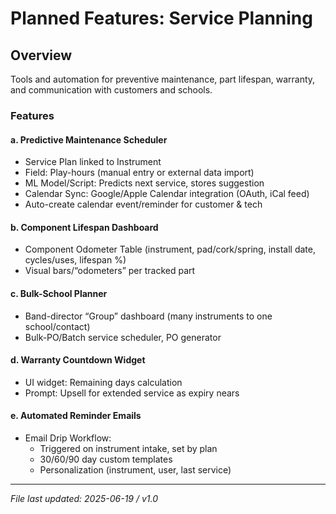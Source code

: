 # Planned Features: Service Planning

## Overview
Tools and automation for preventive maintenance, part lifespan, warranty, and communication with customers and schools.

### Features

#### a. Predictive Maintenance Scheduler
- Service Plan linked to Instrument
- Field: Play-hours (manual entry or external data import)
- ML Model/Script: Predicts next service, stores suggestion
- Calendar Sync: Google/Apple Calendar integration (OAuth, iCal feed)
- Auto-create calendar event/reminder for customer & tech

#### b. Component Lifespan Dashboard
- Component Odometer Table (instrument, pad/cork/spring, install date, cycles/uses, lifespan %)
- Visual bars/“odometers” per tracked part

#### c. Bulk-School Planner
- Band-director “Group” dashboard (many instruments to one school/contact)
- Bulk-PO/Batch service scheduler, PO generator

#### d. Warranty Countdown Widget
- UI widget: Remaining days calculation
- Prompt: Upsell for extended service as expiry nears

#### e. Automated Reminder Emails
- Email Drip Workflow:
  - Triggered on instrument intake, set by plan
  - 30/60/90 day custom templates
  - Personalization (instrument, user, last service)

---

*File last updated: 2025-06-19 / v1.0*